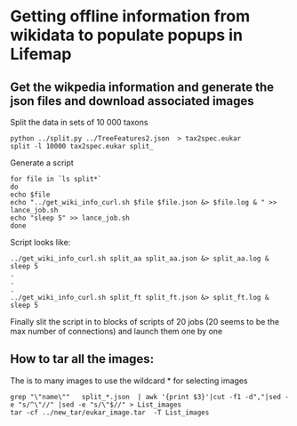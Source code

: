 # Getting offline information from wikidata to populate popups in Lifemap

## Get the wikpedia information and generate the json files  and download associated images

Split the data in sets  of 10 000 taxons

    python ../split.py ../TreeFeatures2.json  > tax2spec.eukar
    split -l 10000 tax2spec.eukar split_

Generate a script

    for file in `ls split*`
    do
    echo $file
    echo "../get_wiki_info_curl.sh $file $file.json &> $file.log & " >> lance_job.sh
    echo "sleep 5" >> lance_job.sh
    done

Script looks like:

    ../get_wiki_info_curl.sh split_aa split_aa.json &> split_aa.log & 
    sleep 5
    .
    .
    .
    ../get_wiki_info_curl.sh split_ft split_ft.json &> split_ft.log & 
    sleep 5

Finally slit the script in to blocks of scripts of 20 jobs  (20 seems to be the max number of connections) and launch them one by one


## How to tar all the images:

The is to many images to use the wildcard * for selecting images

    grep "\"name\""   split_*.json  | awk '{print $3}'|cut -f1 -d","|sed -e "s/^\"//" |sed -e "s/\"$//" > List_images
    tar -cf ../new_tar/eukar_image.tar  -T List_images
